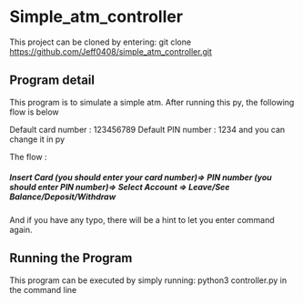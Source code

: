 # Simple_atm_controller
This project can be cloned by entering: git clone https://github.com/Jeff0408/simple_atm_controller.git

## Program detail
This program is to simulate a simple atm.
After running this py, the following flow is below

Default card number : 123456789
Default PIN number : 1234
and you can change it in py

The flow :
##### Insert Card (you should enter your card number)=> PIN number (you should enter PIN number)=> Select Account => Leave/See Balance/Deposit/Withdraw
And if you have any typo, there will be a hint to let you enter command again.

## Running the Program

This program can be executed by simply running:
python3 controller.py in the command line
